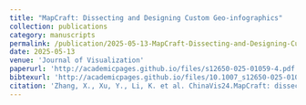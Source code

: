 ```yaml
---
title: "MapCraft: Dissecting and Designing Custom Geo-infographics"
collection: publications
category: manuscripts
permalink: /publication/2025-05-13-MapCraft-Dissecting-and-Designing-Custom-Geo-infographics
date: 2025-05-13
venue: 'Journal of Visualization'
paperurl: 'http://academicpages.github.io/files/s12650-025-01059-4.pdf'
bibtexurl: 'http://academicpages.github.io/files/10.1007_s12650-025-01059-4-bibtex.ris'
citation: 'Zhang, X., Xu, Y., Li, K. et al. ChinaVis24.MapCraft: dissecting and designing custom geo-infographics. J Vis 28, 837–857 (2025). https://doi.org/10.1007/s12650-025-01059-4'
---
```

